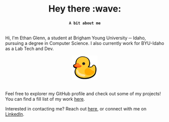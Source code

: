 <div align="center">
    <h1>Hey there :wave:</h1>
    <b><code>A bit about me</code></b>
</div>
<br>

Hi, I'm Ethan Glenn, a student at Brigham Young University ─ Idaho, pursuing a degree in Computer Science. I also currently work for BYU-Idaho as a Lab Tech and Dev.

<div align="center"><img src="./img/duck.webp" width="80"></div><br>

Feel free to explorer my GitHub profile and check out some of my projects! You can find a fill list of my work [here](https://eglenn.dev/projects).

Interested in contacting me? Reach out [here](https://eglenn.dev/contact), or connect with me on [LinkedIn](https://eglenn.app/in).
